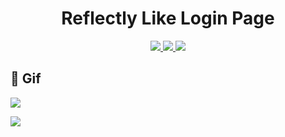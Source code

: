 <h1 align="center"> Reflectly Like Login Page</h1>

</h1>
<p align="center">
   <a href="https://github.com/RenatoLucasMota">
    <img src="https://img.shields.io/badge/Github-Sagar Shende-black.svg?style=for-the-badge">
  </a>
  <a href="https://github.com/RenatoLucasMota/ReflectlyDesignInspiration/stargazers">
    <img src="https://img.shields.io/github/stars/sagarshende23/reflectly-like-loginpage-flutter.svg?style=for-the-badge">
  </a>
   <a href="https://www.youtube.com/channel/UCd-vLa_qcKve3CsDFlYiygA">
    <img src="https://img.shields.io/badge/YouTube-AllTechSavvy-red.svg?style=for-the-badge">
  </a>
 
</p>


## 📱 Gif #


![](https://github.com/RenatoLucasMota/ReflectlyDesignInspiration/blob/master/gif/gif1.gif?raw=true)

![](https://github.com/RenatoLucasMota/ReflectlyDesignInspiration/blob/master/gif/gif2.gif?raw=true)
